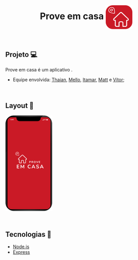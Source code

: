 <h1 align="center"> Prove em casa <img src="https://github.com/prove-em-casa/megahack5-mobile/blob/main/icon-2.png" align="center" ></h1>


&nbsp;

## Projeto :computer: 
<p>Prove em casa é um aplicativo .</p>

 * Equipe envolvida: [Thaian](https://github.com/thcarvalho), [Mello](https://github.com/MelloTonio), [Itamar](https://github.com/ItamarJoire), [Matt]() e [Vítor](https://github.com/vitorbertolucci);
 


&nbsp;
  
## Layout :bookmark:
  <img src="https://github.com/prove-em-casa/megahack5-mobile/blob/main/mobile.png" align="center" width="146" height="298">
  
  
  &nbsp;
  
  ## Tecnologias	:toolbox:
  
* [Node.js](https://nodejs.org/en/)
* [Express](https://expressjs.com/pt-br/)

  
  
  

  
  
    

 
